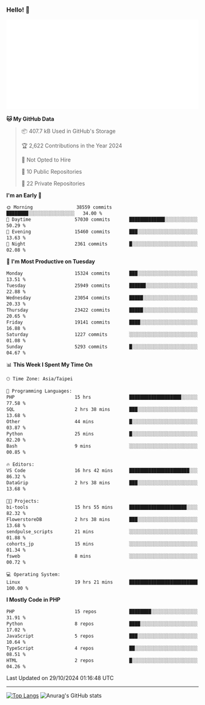 ### Hello! 👋

![Metrics](/metrics.classic.svg)

<!--START_SECTION:waka-->
**🐱 My GitHub Data** 

> 📦 407.7 kB Used in GitHub's Storage 
 > 
> 🏆 2,622 Contributions in the Year 2024
 > 
> 🚫 Not Opted to Hire
 > 
> 📜 10 Public Repositories 
 > 
> 🔑 22 Private Repositories 
 > 
**I'm an Early 🐤** 

```text
🌞 Morning                38559 commits       ████████░░░░░░░░░░░░░░░░░   34.00 % 
🌆 Daytime                57030 commits       █████████████░░░░░░░░░░░░   50.29 % 
🌃 Evening                15460 commits       ███░░░░░░░░░░░░░░░░░░░░░░   13.63 % 
🌙 Night                  2361 commits        █░░░░░░░░░░░░░░░░░░░░░░░░   02.08 % 
```
📅 **I'm Most Productive on Tuesday** 

```text
Monday                   15324 commits       ███░░░░░░░░░░░░░░░░░░░░░░   13.51 % 
Tuesday                  25949 commits       ██████░░░░░░░░░░░░░░░░░░░   22.88 % 
Wednesday                23054 commits       █████░░░░░░░░░░░░░░░░░░░░   20.33 % 
Thursday                 23422 commits       █████░░░░░░░░░░░░░░░░░░░░   20.65 % 
Friday                   19141 commits       ████░░░░░░░░░░░░░░░░░░░░░   16.88 % 
Saturday                 1227 commits        ░░░░░░░░░░░░░░░░░░░░░░░░░   01.08 % 
Sunday                   5293 commits        █░░░░░░░░░░░░░░░░░░░░░░░░   04.67 % 
```


📊 **This Week I Spent My Time On** 

```text
🕑︎ Time Zone: Asia/Taipei

💬 Programming Languages: 
PHP                      15 hrs              ███████████████████░░░░░░   77.58 % 
SQL                      2 hrs 38 mins       ███░░░░░░░░░░░░░░░░░░░░░░   13.68 % 
Other                    44 mins             █░░░░░░░░░░░░░░░░░░░░░░░░   03.87 % 
Python                   25 mins             █░░░░░░░░░░░░░░░░░░░░░░░░   02.20 % 
Bash                     9 mins              ░░░░░░░░░░░░░░░░░░░░░░░░░   00.85 % 

🔥 Editors: 
VS Code                  16 hrs 42 mins      ██████████████████████░░░   86.32 % 
DataGrip                 2 hrs 38 mins       ███░░░░░░░░░░░░░░░░░░░░░░   13.68 % 

🐱‍💻 Projects: 
bi-tools                 15 hrs 55 mins      █████████████████████░░░░   82.32 % 
FlowerstoreDB            2 hrs 38 mins       ███░░░░░░░░░░░░░░░░░░░░░░   13.68 % 
sendpulse_scripts        21 mins             ░░░░░░░░░░░░░░░░░░░░░░░░░   01.88 % 
cohorts_jp               15 mins             ░░░░░░░░░░░░░░░░░░░░░░░░░   01.34 % 
fsweb                    8 mins              ░░░░░░░░░░░░░░░░░░░░░░░░░   00.72 % 

💻 Operating System: 
Linux                    19 hrs 21 mins      █████████████████████████   100.00 % 
```

**I Mostly Code in PHP** 

```text
PHP                      15 repos            ████████░░░░░░░░░░░░░░░░░   31.91 % 
Python                   8 repos             ████░░░░░░░░░░░░░░░░░░░░░   17.02 % 
JavaScript               5 repos             ███░░░░░░░░░░░░░░░░░░░░░░   10.64 % 
TypeScript               4 repos             ██░░░░░░░░░░░░░░░░░░░░░░░   08.51 % 
HTML                     2 repos             █░░░░░░░░░░░░░░░░░░░░░░░░   04.26 % 
```




 Last Updated on 29/10/2024 01:16:48 UTC
<!--END_SECTION:waka-->

<hr>

<span style="display:inline-block">[![Top Langs](https://github-readme-stats.vercel.app/api/top-langs/?username=maureendadap&layout=compact&theme=transparent)](https://github.com/anuraghazra/github-readme-stats)</span>
<span style="display:inline-block">![Anurag's GitHub stats](https://github-readme-stats.vercel.app/api?username=maureendadap&show_icons=true&theme=transparent&count_private=true)</span>

<!--
**MaureenDadap/maureendadap** is a ✨ _special_ ✨ repository because its `README.md` (this file) appears on your GitHub profile.

Here are some ideas to get you started:

- 🔭 I’m currently working on ...
- 🌱 I’m currently learning ...
- 👯 I’m looking to collaborate on ...
- 🤔 I’m looking for help with ...
- 💬 Ask me about ...
- 📫 How to reach me: ...
- 😄 Pronouns: ...
- ⚡ Fun fact: ...
-->
